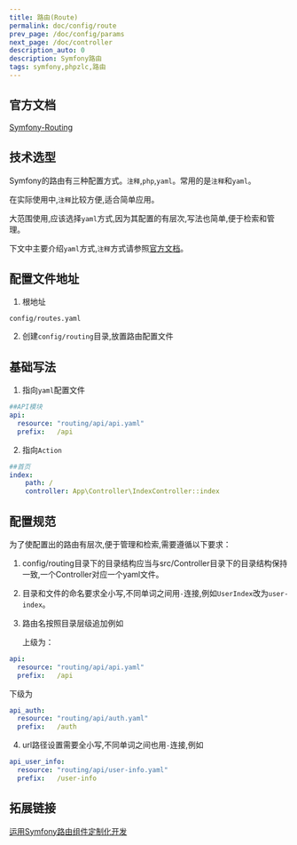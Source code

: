 ```yaml
---
title: 路由(Route)
permalink: doc/config/route
prev_page: /doc/config/params
next_page: /doc/controller
description_auto: 0
description: Symfony路由
tags: symfony,phpzlc,路由
---
```


## 官方文档

[Symfony-Routing](https://symfony.com/doc/4.4/routing.html)

## 技术选型

Symfony的路由有三种配置方式。```注释```,```php```,```yaml```。常用的是```注释```和```yaml```。

在实际使用中,```注释```比较方便,适合简单应用。

大范围使用,应该选择```yaml```方式,因为其配置的有层次,写法也简单,便于检索和管理。

下文中主要介绍```yaml```方式,```注释```方式请参照[官方文档](https://symfony.com/doc/4.4/routing.html)。

## 配置文件地址

1. 根地址
```text
config/routes.yaml
```
2. 创建```config/routing```目录,放置路由配置文件

## 基础写法

1. 指向```yaml```配置文件

```yaml
##API模块
api:
  resource: "routing/api/api.yaml"
  prefix:   /api
```

2. 指向```Action```

```yaml
##首页
index:
    path: /
    controller: App\Controller\IndexController::index
```

## 配置规范

为了使配置出的路由有层次,便于管理和检索,需要遵循以下要求：

1. config/routing目录下的目录结构应当与src/Controller目录下的目录结构保持一致,一个Controller对应一个yaml文件。

2. 目录和文件的命名要求全小写,不同单词之间用```-```连接,例如```UserIndex```改为```user-index```。

3. 路由名按照目录层级追加例如

   上级为：
```yaml
api:
  resource: "routing/api/api.yaml"
  prefix:   /api
```
   下级为
```yaml
api_auth:
  resource: "routing/api/auth.yaml"
  prefix:   /auth
```
4. url路径设置需要全小写,不同单词之间也用```-```连接,例如
```yaml
api_user_info:
  resource: "routing/api/user-info.yaml"
  prefix:   /user-info
```

## 拓展链接

[运用Symfony路由组件定制化开发](/blog/3.html)
